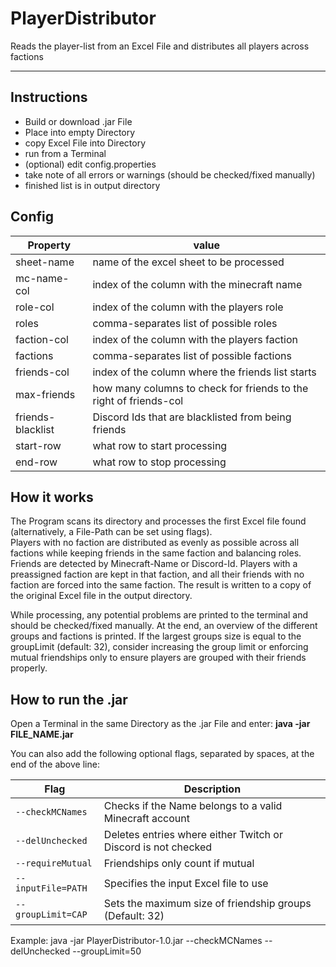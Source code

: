# PlayerDistributor
Reads the player-list from an Excel File and distributes all players across factions

---

## Instructions
- Build or download .jar File
- Place into empty Directory
- copy Excel File into Directory
- run from a Terminal
- (optional) edit config.properties
- take note of all errors or warnings (should be checked/fixed manually)
- finished list is in output directory

## Config
| **Property**      | **value**                                                         |
|-------------------|-------------------------------------------------------------------|
| sheet-name        | name of the excel sheet to be processed                           |
| mc-name-col       | index of the column with the minecraft name                       |
| role-col          | index of the column with the players role                         |
| roles             | comma-separates list of possible roles                            |
| faction-col       | index of the column with the players faction                      |
| factions          | comma-separates list of possible factions                         |
| friends-col       | index of the column where the friends list starts                 |
| max-friends       | how many columns to check for friends to the right of friends-col |
| friends-blacklist | Discord Ids that are blacklisted from being friends               |
| start-row         | what row to start processing                                      |
| end-row           | what row to stop processing                                       |

## How it works
The Program scans its directory and processes the first Excel file found
(alternatively, a File-Path can be set using flags).  
Players with no faction are distributed as evenly as possible across all factions
while keeping friends in the same faction and balancing roles. 
Friends are detected by Minecraft-Name or Discord-Id.
Players with a preassigned faction are kept in that faction, and all their friends 
with no faction are forced into the same faction.
The result is written to a copy of the original Excel file in the output directory.

While processing, any potential problems are printed to the terminal and should be checked/fixed
manually. At the end, an overview of the different groups and factions is printed. 
If the largest groups size is equal to the groupLimit (default: 32), consider increasing
the group limit or enforcing mutual friendships only to ensure players are grouped with their
friends properly.

## How to run the .jar
Open a Terminal in the same Directory as the .jar File and enter: 
**java -jar FILE_NAME.jar**

You can also add the following optional flags, separated by spaces, at the end of the above line:

  | Flag               | Description                                                   |
  |--------------------|---------------------------------------------------------------|
  | `--checkMCNames`   | Checks if the Name belongs to a valid Minecraft account       |
  | `--delUnchecked`   | Deletes entries where either Twitch or Discord is not checked |
  | `--requireMutual`  | Friendships only count if mutual                              |
  | `--inputFile=PATH` | Specifies the input Excel file to use                         |
  | `--groupLimit=CAP` | Sets the maximum size of friendship groups (Default: 32)      |

Example: java -jar PlayerDistributor-1.0.jar --checkMCNames --delUnchecked --groupLimit=50